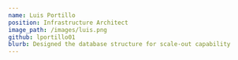 ```yaml
---
name: Luis Portillo
position: Infrastructure Architect
image_path: /images/luis.png
github: lportillo01 
blurb: Designed the database structure for scale-out capability
---
```

